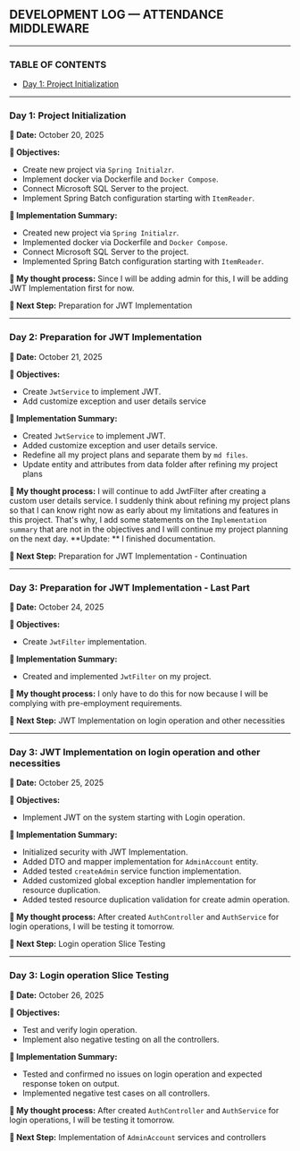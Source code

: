 ## DEVELOPMENT LOG — ATTENDANCE MIDDLEWARE

---
### TABLE OF CONTENTS
- [Day 1: Project Initialization](#day-1-project-initialization)

---
### Day 1: Project Initialization
**📅 Date:** October 20, 2025

**🎯 Objectives:**
- Create new project via `Spring Initialzr`.
- Implement docker via Dockerfile and `Docker Compose`.
- Connect Microsoft SQL Server to the project.
- Implement Spring Batch configuration starting with `ItemReader`.

**📝 Implementation Summary:**
- Created new project via `Spring Initialzr`.
- Implemented docker via Dockerfile and `Docker Compose`.
- Connect Microsoft SQL Server to the project.
- Implemented Spring Batch configuration starting with `ItemReader`.

**💭 My thought process:** Since I will be adding admin for this, I will be adding JWT Implementation first for now.

**📌 Next Step:** Preparation for JWT Implementation

---
### Day 2: Preparation for JWT Implementation
**📅 Date:** October 21, 2025

**🎯 Objectives:**
- Create `JwtService` to implement JWT.
- Add customize exception and user details service

**📝 Implementation Summary:**
- Created `JwtService` to implement JWT.
- Added customize exception and user details service.
- Redefine all my project plans and separate them by `md files`.
- Update entity and attributes from data folder after refining my project plans

**💭 My thought process:** I will continue to add JwtFilter after creating a custom user details service. 
I suddenly think about refining my project plans so that I can know right now as early about my 
limitations and features in this project. That's why, I add some statements on the `Implementation summary` that are 
not in the objectives and I will continue my project planning on the next day. 
**Update: ** I finished documentation.

**📌 Next Step:** Preparation for JWT Implementation - Continuation

---
### Day 3: Preparation for JWT Implementation - Last Part
**📅 Date:** October 24, 2025

**🎯 Objectives:**
- Create `JwtFilter` implementation.

**📝 Implementation Summary:**
- Created and implemented `JwtFilter` on my project.

**💭 My thought process:** I only have to do this for now because I will be complying with pre-employment requirements.

**📌 Next Step:** JWT Implementation on login operation and other necessities

---
### Day 3: JWT Implementation on login operation and other necessities
**📅 Date:** October 25, 2025

**🎯 Objectives:**
- Implement JWT on the system starting with Login operation.

**📝 Implementation Summary:**
- Initialized security with JWT Implementation.
- Added DTO and mapper implementation for `AdminAccount` entity.
- Added tested `createAdmin` service function implementation.
- Added customized global exception handler implementation for resource duplication.
- Added tested resource duplication validation for create admin operation.

**💭 My thought process:** After created `AuthController` and `AuthService` for login operations, 
I will be testing it tomorrow.

**📌 Next Step:** Login operation Slice Testing

---
### Day 3: Login operation Slice Testing
**📅 Date:** October 26, 2025

**🎯 Objectives:**
- Test and verify login operation.
- Implement also negative testing on all the controllers.

**📝 Implementation Summary:**
- Tested and confirmed no issues on login operation and expected response token on output.
- Implemented negative test cases on all controllers.

**💭 My thought process:** After created `AuthController` and `AuthService` for login operations,
I will be testing it tomorrow.

**📌 Next Step:** Implementation of `AdminAccount` services and controllers